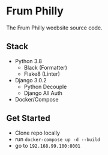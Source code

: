 # Frum Philly
The Frum Philly weebsite source code.

## Stack
- Python 3.8
    - Black (Formatter)
    - Flake8 (Linter)
- Django 3.0.2
    - Python Decouple
    - Django All Auth
- Docker/Compose

## Get Started
- Clone repo locally
- run `docker-compose up -d --build`
- go to `192.168.99.100:8001`